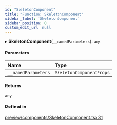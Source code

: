 ```yaml
---
id: "SkeletonComponent"
title: "Function: SkeletonComponent"
sidebar_label: "SkeletonComponent"
sidebar_position: 0
custom_edit_url: null
---
```


▸ **SkeletonComponent**(`__namedParameters`): `any`

#### Parameters

| Name | Type |
| :------ | :------ |
| `__namedParameters` | `SkeletonComponentProps` |

#### Returns

`any`

#### Defined in

[preview/components/SkeletonComponent.tsx:31](https://github.com/Camberi/firecms/blob/2d60fba/src/preview/components/SkeletonComponent.tsx#L31)
